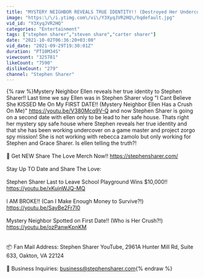 ```yaml
---
title: "MYSTERY NEIGHBOR REVEALS TRUE IDENTITY!! (Destroyed Her Undercover Disguise)"
image: "https:\/\/i.ytimg.com\/vi\/Y3XyqJVR2HQ\/hqdefault.jpg"
vid_id: "Y3XyqJVR2HQ"
categories: "Entertainment"
tags: ["stephen sharer","steven share","carter sharer"]
date: "2021-10-02T06:36:20+03:00"
vid_date: "2021-09-29T19:30:01Z"
duration: "PT10M34S"
viewcount: "325781"
likeCount: "7590"
dislikeCount: "279"
channel: "Stephen Sharer"
---
```

{% raw %}Mystery Neighbor Ellen reveals her true identity to Stephen Sharer!! Last time we say Ellen was in Stephen Sharer vlog &quot;I Cant Believe She KISSED Me On My FIRST DATE!!  (Mystery Neighbor Ellen Has a Crush On Me)&quot; <a rel="nofollow" target="blank" href="https://youtu.be/V380Mcq9V-Q">https://youtu.be/V380Mcq9V-Q</a> and now Stephen Sharer is going on a second date with ellen only to be lead to her safe house. Thats right her mystery spy safe house where Stephen reveals her true identity and that she has been working undercover on a game master and project zorgo spy mission! She is not working with rebecca zamolo but only working for Stephen and Grace Sharer. Is ellen telling the truth?! <br /><br />🤟 Get NEW Share The Love Merch Now!! <a rel="nofollow" target="blank" href="https://stephensharer.com/">https://stephensharer.com/</a> <br /><br />Stay Up TO Date and Share The Love: <br /><br />Stephen Sharer Last to Leave School Playground Wins $10,000!! <a rel="nofollow" target="blank" href="https://youtu.be/xKujnWJQ-MQ">https://youtu.be/xKujnWJQ-MQ</a> <br /><br />I AM BROKE!! (Can I Make Enough Money to Survive?!) <a rel="nofollow" target="blank" href="https://youtu.be/SayBe2Fr7I0">https://youtu.be/SayBe2Fr7I0</a> <br /><br />Mystery Neighbor Spotted on First Date!! (Who is Her Crush?!) <a rel="nofollow" target="blank" href="https://youtu.be/ozPanwKpnKM">https://youtu.be/ozPanwKpnKM</a> <br /><br /><br />📦 Fan Mail Address: Stephen Sharer YouTube, 2961A Hunter Mill Rd, Suite 633, Oakton, VA 22124 <br /><br />📧 Business Inquiries: business@stephensharer.com{% endraw %}
